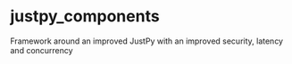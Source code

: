 # justpy_components
Framework around an improved JustPy with an improved security, latency and concurrency
